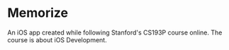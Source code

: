 # Memorize
An iOS app created while following Stanford's CS193P course online. The course is about iOS Development.
